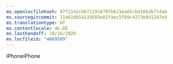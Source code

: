 ```yaml
---
ms.openlocfilehash: 97f2142cbb711918707b621ea05cbd1662b714ab
ms.sourcegitcommit: 11a61db54119503e82faec5f99c4273e8d1247e5
ms.translationtype: HT
ms.contentlocale: de-DE
ms.lasthandoff: 10/16/2020
ms.locfileid: "4069589"
---
```

<span data-ttu-id="38ac2-101">iPhone</span><span class="sxs-lookup"><span data-stu-id="38ac2-101">iPhone</span></span>